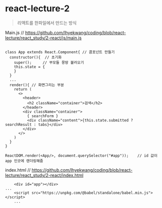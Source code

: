 # react-lecture-2
> 리액트를 한파일에서 만드는 방식

Main.js // https://github.com/lhyekwang/coding/blob/react-lecture/react_study/2-react/js/main.js
```JS

class App extends React.Component{ // 콤포넌트 만들기
  constructor(){  // 초기화
    super();     // 부모들 몽땅 불러오기
    this.state = {
    }
  }
  ...
  render(){ // 화면그리는 부분    
    return ( 
      <>
        <header>
          <h2 className="container">검색</h2>
        </header>
        <div className="container">
          { searchForm }
          <div className="content">{this.state.submitted ?  searchResult : tabs}</div>
        </div>
      </>
    )
  }
}

ReactDOM.render(<App/>, document.querySelector("#app"));    // id 값이 app 인곳에 렌더링해줌  
```

index.html // https://github.com/lhyekwang/coding/blob/react-lecture/react_study/2-react/index.html
```
    <div id="app"></div>
...
    <script src="https://unpkg.com/@babel/standalone/babel.min.js"></script>
    ...
```
